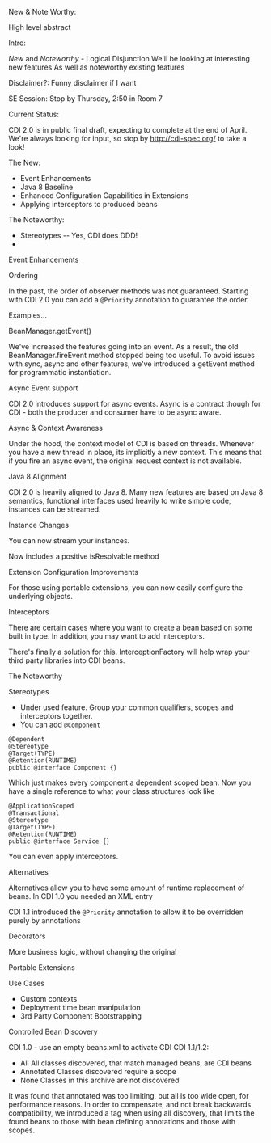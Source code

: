 New & Note Worthy:

High level abstract

Intro:

*New* and *Noteworthy* - Logical Disjunction
We'll be looking at interesting new features
As well as noteworthy existing features

Disclaimer?:
Funny disclaimer if I want

SE Session:
Stop by Thursday, 2:50 in Room 7

Current Status:

CDI 2.0 is in public final draft, expecting to complete at the end of April.  We're always looking for input, so stop by http://cdi-spec.org/ to take a look!

The New:

- Event Enhancements
- Java 8 Baseline
- Enhanced Configuration Capabilities in Extensions
- Applying interceptors to produced beans

The Noteworthy:

- Stereotypes
 -- Yes, CDI does DDD!
- 



Event Enhancements

Ordering

In the past, the order of observer methods was not guaranteed.  Starting with CDI 2.0 you can add a `@Priority` annotation to guarantee the order.

Examples...

BeanManager.getEvent()

We've increased the features going into an event.  As a result, the old BeanManager.fireEvent method stopped being too useful.  To avoid issues with sync, async and other features, we've introduced a getEvent method for programmatic instantiation.

Async Event support

CDI 2.0 introduces support for async events.  Async is a contract though for CDI - both the producer and consumer have to be async aware.

Async & Context Awareness

Under the hood, the context model of CDI is based on threads.  Whenever you have a new thread in place, its implicitly a new context.  This means that if you fire an async event, the original request context is not available.


Java 8 Alignment

CDI 2.0 is heavily aligned to Java 8.  Many new features are based on Java 8 semantics, functional interfaces used heavily to write simple code, instances can be streamed.

Instance Changes

You can now stream your instances.

Now includes a positive isResolvable method

Extension Configuration Improvements

For those using portable extensions, you can now easily configure the underlying objects.

Interceptors

There are certain cases where you want to create a bean based on some built in type.  In addition, you may want to add interceptors.

There's finally a solution for this.  InterceptionFactory will help wrap your third party libraries into CDI beans.

The Noteworthy

Stereotypes

- Under used feature.  Group your common qualifiers, scopes and interceptors together.
- You can add `@Component`
```
@Dependent
@Stereotype
@Target(TYPE)
@Retention(RUNTIME)
public @interface Component {}
```
Which just makes every component a dependent scoped bean.  Now you have a single reference to what your class structures look like
```
@ApplicationScoped
@Transactional
@Stereotype
@Target(TYPE)
@Retention(RUNTIME)
public @interface Service {}
```
You can even apply interceptors.

Alternatives

Alternatives allow you to have some amount of runtime replacement of beans.  In CDI 1.0 you needed an XML entry

CDI 1.1 introduced the `@Priority` annotation to allow it to be overridden purely by annotations

Decorators

More business logic, without changing the original

Portable Extensions

Use Cases
- Custom contexts
- Deployment time bean manipulation
- 3rd Party Component Bootstrapping

Controlled Bean Discovery

CDI 1.0 - use an empty beans.xml to activate CDI
CDI 1.1/1.2:
- All
All classes discovered, that match managed beans, are CDI beans
- Annotated
Classes discovered require a scope
- None
Classes in this archive are not discovered

It was found that annotated was too limiting, but all is too wide open, for performance reasons.  In order to compensate, and not break backwards compatibility, we introduced a <trim/> tag when using all discovery, that limits the found beans to those with bean defining annotations and those with scopes.

